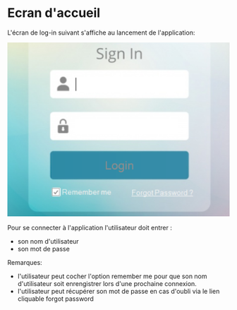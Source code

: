 # Ecran d'accueil

L'écran de log-in suivant s'affiche au lancement de l'application:




![écran d'accueil](./images/log-in.png)


Pour se connecter à l'application l'utilisateur doit entrer :
- son nom d'utilisateur
- son mot de passe

Remarques: 
- l'utilisateur peut cocher l'option remember me pour que son nom d'utilisateur soit enrengistrer lors d'une prochaine connexion.
- l'utilisateur peut récupérer son mot de passe en cas d'oubli via le lien cliquable forgot password
